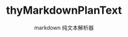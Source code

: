 ---
category: display
title: thyMarkdownPlanText
subtitle: markdown 纯文本解析器
name: 'thyMarkdownPlanText'
order: 2
---